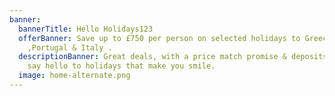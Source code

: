 ```yaml
---
banner:
  bannerTitle: Hello Holidays123
  offerBanner: Save up to £750 per person on selected holidays to Greece , Spain
    ,Portugal & Italy .
  descriptionBanner: Great deals, with a price match promise & deposits from £30 ,
    say hello to holidays that make you smile.
  image: home-alternate.png
---
```

